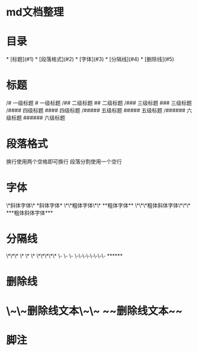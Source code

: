 # md文档整理  
<h1 id="0">目录</h1>  
* [标题](#1)
* [段落格式](#2)
* [字体](#3)
* [分隔线](#4)
* [删除线](#5)

<br>

<h1 id="1">标题</h1>  
/# 一级标题  
# 一级标题
/## 二级标题  
## 二级标题
/### 三级标题  
### 三级标题
/#### 四级标题  
#### 四级标题
/##### 五级标题  
##### 五级标题
/###### 六级标题  
###### 六级标题

<br>

<h1 id="2">段落格式</h1>
换行使用两个空格即可换行  
段落分割使用一个空行

<h1 id="3">字体</h1>
\*斜体字体\*  
*斜体字体*  
\*\*粗体字体\*\*  
**粗体字体**  
\*\*\*粗体斜体字体\*\*\*  
***粗体斜体字体***  


<br>

<h1 id="4">分隔线</h1>  
\*\*\*  
\* \* \*  
\*\*\*\*\*  
\- \- \-
\-\-\-\-\-\-\-\-
******

<br>

<h1 id="5">删除线<h1>  
\~\~删除线文本\~\~
~~删除线文本~~

# 脚注
